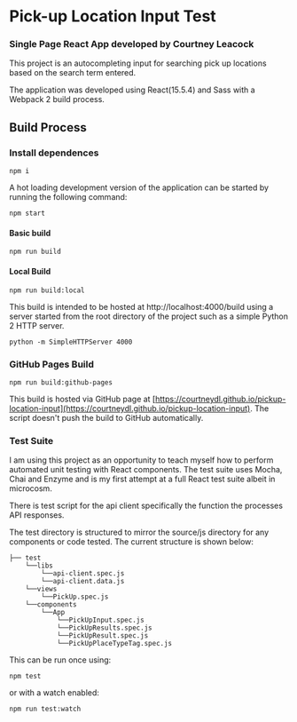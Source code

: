 # Pick-up Location Input Test
### Single Page React App developed by Courtney Leacock

This project is an autocompleting input for searching pick up locations based on the search term entered.

The application was developed using React(15.5.4) and Sass with a Webpack 2 build process.

## Build Process

### Install dependences
```
npm i
```

A hot loading development version of the application can be started by running the following command:
```
npm start
```

#### Basic build
```
npm run build
```

#### Local Build
```
npm run build:local
```

This build is intended to be hosted at http://localhost:4000/build using a server started from the root directory of the project such as a simple Python 2 HTTP server.
```
python -m SimpleHTTPServer 4000
```


### GitHub Pages Build

```
npm run build:github-pages
```
This build is hosted via GitHub page at [https://courtneydl.github.io/pickup-location-input](https://courtneydl.github.io/pickup-location-input). The script doesn't push the build to GitHub automatically.

### Test Suite
I am using this project as an opportunity to teach myself how to perform automated unit testing with React components. The test suite uses Mocha, Chai and Enzyme and is my first attempt at a full React test suite albeit in microcosm.

There is test script for the api client specifically the function the processes API responses.

The test directory is structured to mirror the source/js directory for any components or code tested. The current structure is shown below:

```
├── test
    └──libs
        └──api-client.spec.js
        └──api-client.data.js
    └──views
        └──PickUp.spec.js
    └──components
        └──App
            └──PickUpInput.spec.js
            └──PickUpResults.spec.js
            └──PickUpResult.spec.js
            └──PickUpPlaceTypeTag.spec.js
```

This can be run once using:
```
npm test
```
or with a watch enabled:
```
npm run test:watch
```
